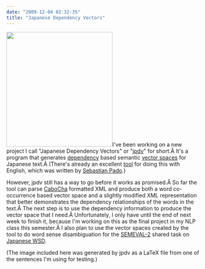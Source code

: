 ```yaml
---
date: "2009-12-04 02:32:35"
title: "Japanese Dependency Vectors"
---
```

<a href="http://vaelen.org/wp-content/uploads/2009/12/jpdv-tree11.png"><img class="alignleft size-medium wp-image-136" title="Japanese Dependency Tree" src="http://vaelen.org/wp-content/uploads/2009/12/jpdv-tree11-277x300.png" alt="" width="277" height="300" /></a>I've been working on a new project I call "Japanese Dependency Vectors" or "<a href="http://github.com/vaelen/jpdv" target="_blank">jpdv</a>" for short.Â  It's a program that generates <a href="http://en.wikipedia.org/wiki/Dependency_grammar" target="_blank">dependency</a> based semantic <a href="http://en.wikipedia.org/wiki/Vector_space_model" target="_blank">vector spaces</a> for Japanese text.Â  (There's already an excellent <a href="http://www.nlpado.de/~sebastian/dv.html" target="_blank">tool</a> for doing this with English, which was written by <a href="http://www.nlpado.de/~sebastian/software.html" target="_blank">Sebastian Pado</a>.)

However, jpdv still has a way to go before it works as promised.Â  So far the tool can parse <a href="http://chasen.org/~taku/software/cabocha/" target="_blank">CaboCha</a> formatted XML and produce both a word co-occurrence based vector space and a slightly modified XML representation that better demonstrates the dependency relationships of the words in the text.Â  The next step is to use the dependency information to produce the vector space that I need.Â  Unfortunately, I only have until the end of next week to finish it, because I'm working on this as the final project in my NLP class this semester.Â  I also plan to use the vector spaces created by the tool to do word sense disambiguation for the <a href="http://semeval2.fbk.eu/" target="_blank">SEMEVAL-2</a> shared task on <a href="http://lr-www.pi.titech.ac.jp/wsd.html" target="_blank">Japanese WSD</a>.

(The image included here was generated by jpdv as a LaTeX file from one of the sentences I'm using for testing.)
